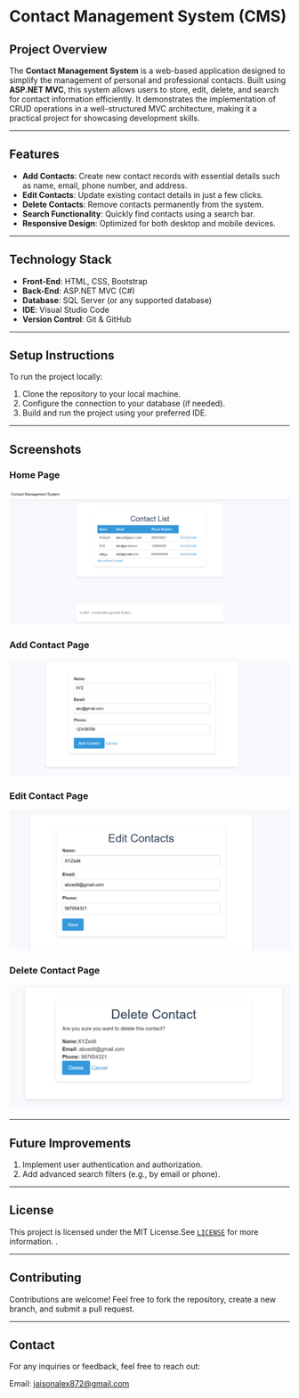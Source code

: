 # **Contact Management System (CMS)**

## **Project Overview**
The **Contact Management System** is a web-based application designed to simplify the management of personal and professional contacts. Built using **ASP.NET MVC**, this system allows users to store, edit, delete, and search for contact information efficiently. It demonstrates the implementation of CRUD operations in a well-structured MVC architecture, making it a practical project for showcasing development skills.

---

## **Features**
- **Add Contacts**: Create new contact records with essential details such as name, email, phone number, and address.
- **Edit Contacts**: Update existing contact details in just a few clicks.
- **Delete Contacts**: Remove contacts permanently from the system.
- **Search Functionality**: Quickly find contacts using a search bar.
- **Responsive Design**: Optimized for both desktop and mobile devices.

---

## **Technology Stack**
- **Front-End**: HTML, CSS, Bootstrap
- **Back-End**: ASP.NET MVC (C#)
- **Database**: SQL Server (or any supported database)
- **IDE**: Visual Studio Code
- **Version Control**: Git & GitHub

---

## **Setup Instructions**
To run the project locally:

1. Clone the repository to your local machine.
2. Configure the connection to your database (if needed).
3. Build and run the project using your preferred IDE.

---

## **Screenshots**
### Home Page
![CMS Homepage Screenshot](./images/Homepage.png)

### Add Contact Page
![Add Contact Screenshot](./images/add-contact.png)

### Edit Contact Page
![Edit Contact Screenshot](./images/Edit-contact.png)

### Delete Contact Page
![Delete Contact Screenshot](./images/delete-contact.png)

---

## **Future Improvements**
1. Implement user authentication and authorization.
2. Add advanced search filters (e.g., by email or phone).

---

## **License**

This project is licensed under the MIT License.See [`LICENSE`](./LICENSE) for more information.
.

---

## **Contributing**

Contributions are welcome! Feel free to fork the repository, create a new branch, and submit a pull request.

---

## **Contact**

For any inquiries or feedback, feel free to reach out:

Email: jaisonalex872@gmail.com




